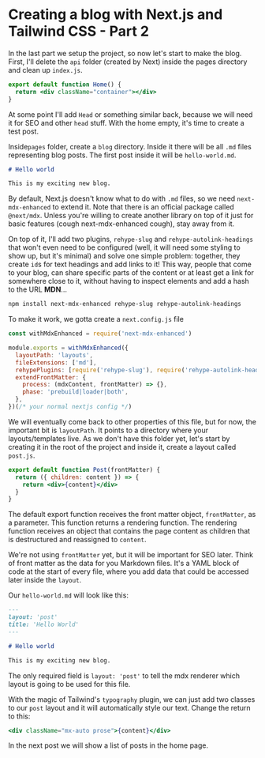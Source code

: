 # Creating a blog with Next.js and Tailwind CSS - Part 2

In the last part we setup the project, so now let's start to make the blog. First, I'll delete the `api` folder (created by Next) inside the pages directory and clean up `index.js`.

```jsx
export default function Home() {
  return <div className="container"></div>
}
```

At some point I'll add `Head` or something similar back, because we will need it for SEO and other `head` stuff. With the home empty, it's time to create a test post.

Inside`pages` folder, create a `blog` directory. Inside it there will be all `.md` files representing blog posts. The first post inside it will be `hello-world.md`.

```markdown
# Hello world

This is my exciting new blog.
```

By default, Next.js doesn't know what to do with `.md` files, so we need `next-mdx-enhanced` to extend it. Note that there is an official package called `@next/mdx`. Unless you're willing to create another library on top of it just for basic features (cough next-mdx-enhanced cough), stay away from it.

On top of it, I'll add two plugins, `rehype-slug` and `rehype-autolink-headings` that won't even need to be configured (well, it will need some styling to show up, but it's minimal) and solve one simple problem: together, they create `id`s for text headings and add links to it! This way, people that come to your blog, can share specific parts of the content or at least get a link for somewhere close to it, without having to inspect elements and add a hash to the URL **MDN**...

```sh
npm install next-mdx-enhanced rehype-slug rehype-autolink-headings
```

To make it work, we gotta create a `next.config.js` file

```js
const withMdxEnhanced = require('next-mdx-enhanced')

module.exports = withMdxEnhanced({
  layoutPath: 'layouts',
  fileExtensions: ['md'],
  rehypePlugins: [require('rehype-slug'), require('rehype-autolink-headings')],
  extendFrontMatter: {
    process: (mdxContent, frontMatter) => {},
    phase: 'prebuild|loader|both',
  },
})(/* your normal nextjs config */)
```

We will eventually come back to other properties of this file, but for now, the important bit is `layoutPath`. It points to a directory where your layouts/templates live. As we don't have this folder yet, let's start by creating it in the root of the project and inside it, create a layout called `post.js`.

```jsx
export default function Post(frontMatter) {
  return ({ children: content }) => {
    return <div>{content}</div>
  }
}
```

The default export function receives the front matter object, `frontMatter`, as a parameter. This function returns a rendering function. The rendering function receives an object that contains the page content as children that is destructured and reassigned to `content`.

We're not using `frontMatter` yet, but it will be important for SEO later. Think of front matter as the data for you Markdown files. It's a YAML block of code at the start of every file, where you add data that could be accessed later inside the `layout`.

Our `hello-world.md` will look like this:

```markdown
---
layout: 'post'
title: 'Hello World'
---

# Hello world

This is my exciting new blog.
```

The only required field is `layout: 'post'` to tell the mdx renderer which layout is going to be used for this file.

With the magic of Tailwind's `typography` plugin, we can just add two classes to our `post` layout and it will automatically style our text. Change the return to this:

```jsx
<div className="mx-auto prose">{content}</div>
```

In the next post we will show a list of posts in the home page.
